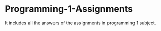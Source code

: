 # Programming-1-Assignments
It includes all the answers of the assignments in programming 1 subject.
